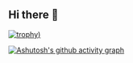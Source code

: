 ## Hi there 👋
[![trophy](https://github-profile-trophy.vercel.app/?username=pachecou))](https://github.com/ryo-ma/github-profile-trophy)


[![Ashutosh's github activity graph](https://github-readme-activity-graph.vercel.app/graph?username=pachecou&theme=github-compact)](https://github.com/ashutosh00710/github-readme-activity-graph)


<!--
**pachecou/pachecou** is a ✨ _special_ ✨ repository because its `README.md` (this file) appears on your GitHub profile.

Here are some ideas to get you started:

- 🔭 I’m currently working on ...
- 🌱 I’m currently learning ...
- 👯 I’m looking to collaborate on ...
- 🤔 I’m looking for help with ...
- 💬 Ask me about ...
- 📫 How to reach me: ...
- 😄 Pronouns: ...
- ⚡ Fun fact: ...
-->
